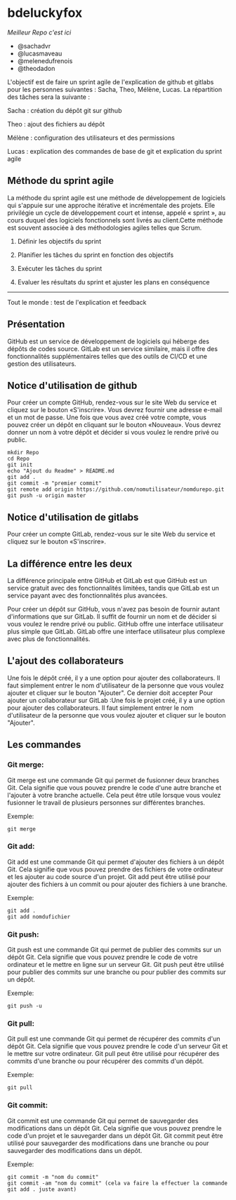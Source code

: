 # bdeluckyfox

*Meilleur Repo c'est ici*

- @sachadvr
- @lucasmaveau
- @melenedufrenois
- @theodadon


L'objectif est de faire un sprint agile de l'explication de github et gitlabs pour les personnes suivantes : Sacha, Theo, Mélène, Lucas. La répartition des tâches sera la suivante :

Sacha : création du dépôt git sur github

Theo : ajout des fichiers au dépôt

Mélène : configuration des utilisateurs et des permissions

Lucas : explication des commandes de base de git et explication du sprint agile

## Méthode du sprint agile
La méthode du sprint agile est une méthode de développement de logiciels qui s'appuie sur une approche itérative et incrémentale des projets. Elle privilégie un cycle de développement court et intense, appelé « sprint », au cours duquel des logiciels fonctionnels sont livrés au client.Cette méthode est souvent associée à des méthodologies agiles telles que Scrum. 

1. Définir les objectifs du sprint

2. Planifier les tâches du sprint en fonction des objectifs

3. Exécuter les tâches du sprint

4. Evaluer les résultats du sprint et ajuster les plans en conséquence


--------------
Tout le monde : test de l'explication et feedback

## Présentation
GitHub est un service de développement de logiciels qui héberge des dépôts de codes source. GitLab est un service similaire, mais il offre des fonctionnalités supplémentaires telles que des outils de CI/CD et une gestion des utilisateurs.
## Notice d'utilisation de github


Pour créer un compte GitHub, rendez-vous sur le site Web du service et cliquez sur le bouton «S'inscrire». Vous devrez fournir une adresse e-mail et un mot de passe. Une fois que vous avez créé votre compte, vous pouvez créer un dépôt en cliquant sur le bouton «Nouveau». Vous devrez donner un nom à votre dépôt et décider si vous voulez le rendre privé ou public.

```
mkdir Repo
cd Repo
git init
echo "Ajout du Readme" > README.md
git add .
git commit -m "premier commit"
git remote add origin https://github.com/nomutilisateur/nomdurepo.git
git push -u origin master
```
## Notice d'utilisation de gitlabs
Pour créer un compte GitLab, rendez-vous sur le site Web du service et cliquez sur le bouton «S'inscrire».

## La différence entre les deux
La différence principale entre GitHub et GitLab est que GitHub est un service gratuit avec des fonctionnalités limitées, tandis que GitLab est un service payant avec des fonctionnalités plus avancées.

Pour créer un dépôt sur GitHub, vous n'avez pas besoin de fournir autant d'informations que sur GitLab. Il suffit de fournir un nom et de décider si vous voulez le rendre privé ou public. GitHub offre une interface utilisateur plus simple que GitLab. GitLab offre une interface utilisateur plus complexe avec plus de fonctionnalités.

## L'ajout des collaborateurs
Une fois le dépôt créé, il y a une option pour ajouter des collaborateurs. Il faut simplement entrer le nom d'utilisateur de la personne que vous voulez ajouter et cliquer sur le bouton "Ajouter". Ce dernier doit accepter 
Pour ajouter un collaborateur sur GitLab :Une fois le projet créé, il y a une option pour ajouter des collaborateurs. Il faut simplement entrer le nom d'utilisateur de la personne que vous voulez ajouter et cliquer sur le bouton "Ajouter".

## Les commandes
### Git merge:
Git merge est une commande Git qui permet de fusionner deux branches Git. Cela signifie que vous pouvez prendre le code d'une autre branche et l'ajouter à votre branche actuelle. Cela peut être utile lorsque vous voulez fusionner le travail de plusieurs personnes sur différentes branches.

Exemple:
```
git merge
```
### Git add:
Git add est une commande Git qui permet d'ajouter des fichiers à un dépôt Git. Cela signifie que vous pouvez prendre des fichiers de votre ordinateur et les ajouter au code source d'un projet. Git add peut être utilisé pour ajouter des fichiers à un commit ou pour ajouter des fichiers à une branche.

Exemple:
```
git add .
git add nomdufichier
```

### Git push:
Git push est une commande Git qui permet de publier des commits sur un dépôt Git. Cela signifie que vous pouvez prendre le code de votre ordinateur et le mettre en ligne sur un serveur Git. Git push peut être utilisé pour publier des commits sur une branche ou pour publier des commits sur un dépôt.

Exemple:
```
git push -u
```
### Git pull:
Git pull est une commande Git qui permet de récupérer des commits d'un dépôt Git. Cela signifie que vous pouvez prendre le code d'un serveur Git et le mettre sur votre ordinateur. Git pull peut être utilisé pour récupérer des commits d'une branche ou pour récupérer des commits d'un dépôt.

Exemple:
```
git pull
```
### Git commit:
Git commit est une commande Git qui permet de sauvegarder des modifications dans un dépôt Git. Cela signifie que vous pouvez prendre le code d'un projet et le sauvegarder dans un dépôt Git. Git commit peut être utilisé pour sauvegarder des modifications dans une branche ou pour sauvegarder des modifications dans un dépôt.

Exemple:
```
git commit -m "nom du commit"
git commit -am "nom du commit" (cela va faire la effectuer la commande git add . juste avant)
```
